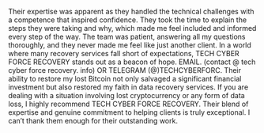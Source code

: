 Their expertise was apparent as they handled the technical challenges with a competence that inspired confidence. They took the time to explain the steps they were taking and why, which made me feel included and informed every step of the way. The team was patient, answering all my questions thoroughly, and they never made me feel like just another client. In a world where many recovery services fall short of expectations, TECH CYBER FORCE RECOVERY stands out as a beacon of hope.  EMAIL. (contact @ tech cyber force recovery. info) OR TELEGRAM (@)TECHCYBERFORC. Their ability to restore my lost Bitcoin not only salvaged a significant financial investment but also restored my faith in data recovery services. If you are dealing with a situation involving lost cryptocurrency or any form of data loss, I highly recommend TECH CYBER FORCE RECOVERY. Their blend of expertise and genuine commitment to helping clients is truly exceptional. I can’t thank them enough for their outstanding work.
